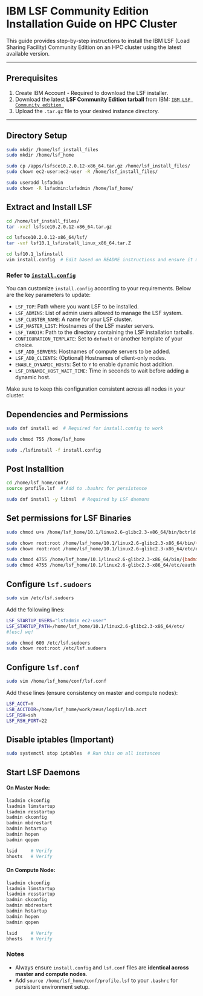 # IBM LSF Community Edition Installation Guide on HPC Cluster

This guide provides step-by-step instructions to install the IBM LSF (Load Sharing Facility) Community Edition on an HPC cluster using the latest available version.

---

## Prerequisites

1. Create IBM Account - Required to download the LSF installer. 
3. Download the latest **LSF Community Edition tarball** from IBM: [`IBM LSF Community edition `](https://github.com/senpai-123/zeus-cluster/blob/main/LSF/install.config)  
4. Upload the `.tar.gz` file to your desired instance directory.

---

## Directory Setup

```bash
sudo mkdir /home/lsf_install_files
sudo mkdir /home/lsf_home

sudo cp /apps/lsfsce10.2.0.12-x86_64.tar.gz /home/lsf_install_files/
sudo chown ec2-user:ec2-user -R /home/lsf_install_files/

sudo useradd lsfadmin
sudo chown -R lsfadmin:lsfadmin /home/lsf_home/
```

## Extract and Install LSF
 
```bash
cd /home/lsf_install_files/
tar -xvzf lsfsce10.2.0.12-x86_64.tar.gz

cd lsfsce10.2.0.12-x86_64/lsf/
tar -vxf lsf10.1_lsfinstall_linux_x86_64.tar.Z

cd lsf10.1_lsfinstall
vim install.config  # Edit based on README instructions and ensure it matches across master and compute nodes
```

### Refer to [`install.config`](https://github.com/senpai-123/zeus-cluster/blob/main/LSF/install.config)  

You can customize `install.config` according to your requirements. Below are the key parameters to update:

- `LSF_TOP`: Path where you want LSF to be installed.
- `LSF_ADMINS`: List of admin users allowed to manage the LSF system.
- `LSF_CLUSTER_NAME`: A name for your LSF cluster.
- `LSF_MASTER_LIST`: Hostnames of the LSF master servers.
- `LSF_TARDIR`: Path to the directory containing the LSF installation tarballs.
- `CONFIGURATION_TEMPLATE`: Set to `default` or another template of your choice.
- `LSF_ADD_SERVERS`: Hostnames of compute servers to be added.
- `LSF_ADD_CLIENTS`: (Optional) Hostnames of client-only nodes.
- `ENABLE_DYNAMIC_HOSTS`: Set to `Y` to enable dynamic host addition.
- `LSF_DYNAMIC_HOST_WAIT_TIME`: Time in seconds to wait before adding a dynamic host.

Make sure to keep this configuration consistent across all nodes in your cluster.


## Dependencies and Permissions

```bash
sudo dnf install ed  # Required for install.config to work

sudo chmod 755 /home/lsf_home

sudo ./lsfinstall -f install.config
```

## Post Installtion

```bash
cd /home/lsf_home/conf/
source profile.lsf  # Add to .bashrc for persistence

sudo dnf install -y libnsl  # Required by LSF daemons
```

## Set permissions for LSF Binaries

```bash
sudo chmod u+s /home/lsf_home/10.1/linux2.6-glibc2.3-x86_64/bin/bctrld

sudo chown root:root /home/lsf_home/10.1/linux2.6-glibc2.3-x86_64/bin/{badmin,lsadmin}
sudo chown root:root /home/lsf_home/10.1/linux2.6-glibc2.3-x86_64/etc/eauth

sudo chmod 4755 /home/lsf_home/10.1/linux2.6-glibc2.3-x86_64/bin/{badmin,lsadmin}
sudo chmod 4755 /home/lsf_home/10.1/linux2.6-glibc2.3-x86_64/etc/eauth
```

## Configure `lsf.sudoers`

```bash
sudo vim /etc/lsf.sudoers
```
Add the following lines:

```bash
LSF_STARTUP_USERS="lsfadmin ec2-user"
LSF_STARTUP_PATH=/home/lsf_home/10.1/linux2.6-glibc2.3-x86_64/etc/
#[esc] wq!

sudo chmod 600 /etc/lsf.sudoers
sudo chown root:root /etc/lsf.sudoers
```

## Configure `lsf.conf`

```bash
sudo vim /home/lsf_home/conf/lsf.conf
```
Add these lines (ensure consistency on master and compute nodes):

```bash
LSF_ACCT=Y
LSB_ACCTDIR=/home/lsf_home/work/zeus/logdir/lsb.acct
LSF_RSH=ssh
LSF_RSH_PORT=22
```

## Disable iptables (Important)

```bash
sudo systemctl stop iptables  # Run this on all instances
```

## Start LSF Daemons

#### On Master Node:

```bash
lsadmin ckconfig
lsadmin limstartup
lsadmin resstartup
badmin ckconfig
badmin mbdrestart
badmin hstartup
badmin hopen
badmin qopen

lsid     # Verify
bhosts   # Verify
```

#### On Compute Node:

```bash
lsadmin ckconfig
lsadmin limstartup
lsadmin resstartup
badmin ckconfig
badmin mbdrestart
badmin hstartup
badmin hopen
badmin qopen

lsid     # Verify
bhosts   # Verify
```

### Notes

- Always ensure `install.config` and `lsf.conf` files are **identical across master and compute nodes**.
- Add `source /home/lsf_home/conf/profile.lsf` to your `.bashrc` for persistent environment setup.



